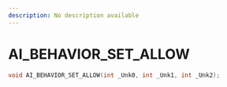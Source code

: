 ```yaml
---
description: No description available 
---
```


# AI_BEHAVIOR_SET_ALLOW

```cpp
void AI_BEHAVIOR_SET_ALLOW(int _Unk0, int _Unk1, int _Unk2);
```